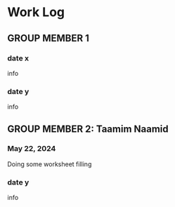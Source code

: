 # Work Log

## GROUP MEMBER 1

### date x

info

### date y

info


## GROUP MEMBER 2: Taamim Naamid

### May 22, 2024

Doing some worksheet filling

### date y

info
